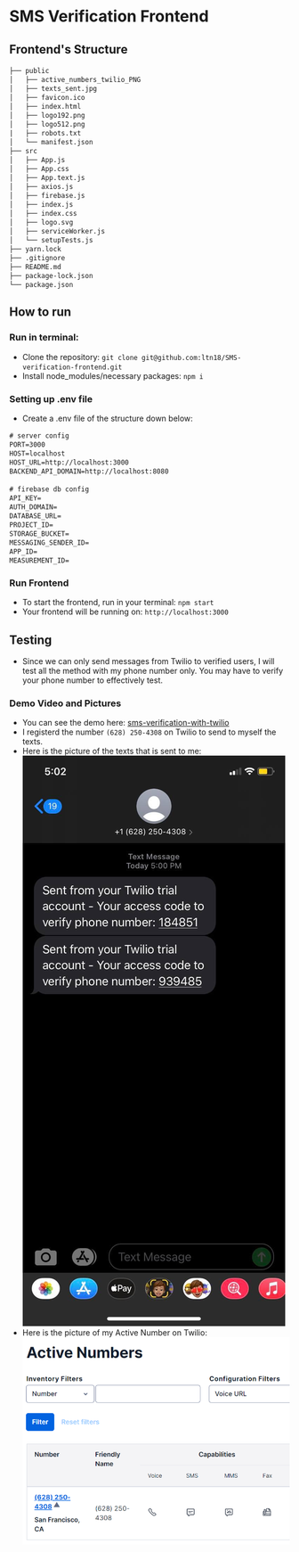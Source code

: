 # SMS Verification Frontend
## Frontend's Structure
```
├── public
│   ├── active_numbers_twilio_PNG
│   ├── texts_sent.jpg
│   ├── favicon.ico
│   ├── index.html
│   ├── logo192.png
│   ├── logo512.png
|   ├── robots.txt
│   └── manifest.json
├── src
│   ├── App.js
│   ├── App.css
│   ├── App.text.js
│   ├── axios.js
│   ├── firebase.js
│   ├── index.js
│   ├── index.css
│   ├── logo.svg
│   ├── serviceWorker.js
│   └── setupTests.js
├── yarn.lock
├── .gitignore
├── README.md
├── package-lock.json
└── package.json
```
## How to run
### Run in terminal: 
- Clone the repository: `git clone git@github.com:ltn18/SMS-verification-frontend.git`
- Install node_modules/necessary packages: `npm i`
### Setting up .env file
- Create a .env file of the structure down below: 
```
# server config
PORT=3000
HOST=localhost
HOST_URL=http://localhost:3000
BACKEND_API_DOMAIN=http://localhost:8080

# firebase db config
API_KEY=
AUTH_DOMAIN=
DATABASE_URL=
PROJECT_ID=
STORAGE_BUCKET=
MESSAGING_SENDER_ID=
APP_ID=
MEASUREMENT_ID=
```
### Run Frontend
- To start the frontend, run in your terminal: `npm start`
- Your frontend will be running on: `http://localhost:3000`
## Testing
- Since we can only send messages from Twilio to verified users, I will test all the method with my phone number only. You may have to verify your phone number to effectively test.
### Demo Video and Pictures
- You can see the demo here: [sms-verification-with-twilio](https://drive.google.com/file/d/1rngYZDyGQx3ZAh40kQFis6a1fuJLE6BO/view?usp=sharing)
- I registerd the number `(628) 250-4308` on Twilio to send to myself the texts. 
- Here is the picture of the texts that is sent to me: ![texts_sent](public/texts_sent.jpg)
- Here is the picture of my Active Number on Twilio: ![active_numbers_twilio](public/active_numbers_twilio.PNG)

